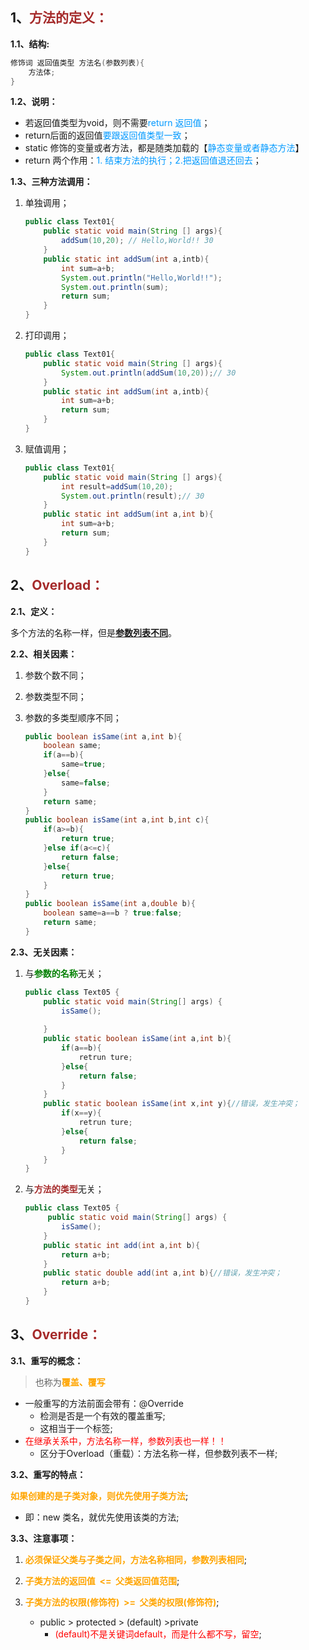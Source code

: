 ## 1、<span style="color:brown">方法的定义：</span>

**1.1、结构:**

```java
修饰词 返回值类型 方法名(参数列表){
	方法体;
}
```

**1.2、说明：**

- 若返回值类型为void，则不需要<font color="#0099ff">return 返回值</font>；
- return后面的返回值<font color="#0099ff">要跟返回值类型一致</font>；
- static 修饰的变量或者方法，都是随类加载的【<font color="#0099ff">静态变量或者静态方法</font>】
- return 两个作用：<font color="#0099ff">1. 结束方法的执行；2.把返回值退还回去</font>；

**1.3、三种方法调用：**

1. 单独调用；

   ```java
   public class Text01{
       public static void main(String [] args){
           addSum(10,20); // Hello,World!! 30
       }
       public static int addSum(int a,intb){
           int sum=a+b;
           System.out.println("Hello,World!!");
           System.out.println(sum);
           return sum;
       }
   }
   ```

2. 打印调用；

   ```java
   public class Text01{
       public static void main(String [] args){
           System.out.println(addSum(10,20));// 30
       }
       public static int addSum(int a,intb){
           int sum=a+b;
           return sum;
       }
   }
   ```

3. 赋值调用；

   ```java
   public class Text01{
       public static void main(String [] args){
           int result=addSum(10,20);
           System.out.println(result);// 30
       }
       public static int addSum(int a,int b){
           int sum=a+b;
           return sum;
       }
   }
   ```



## 2、<span style="color:brown">Overload：</span>

**2.1、定义：**

多个方法的名称一样，但是<u>**参数列表不同**</u>。

**2.2、相关因素：**

1. 参数个数不同；
2. 参数类型不同；
3. 参数的多类型顺序不同；

    ```java
    public boolean isSame(int a,int b){
    	boolean same;
    	if(a==b){
    		same=true;
    	}else{
            same=false;
    	}
    	return same;
    }
    public boolean isSame(int a,int b,int c){
    	if(a>=b){
        	return true;
    	}else if(a<=c){
         	return false;
    	}else{
            return true;
    	}
    }
    public boolean isSame(int a,double b){
    	boolean same=a==b ? true:false;
        return same;
    }
    ```

**2.3、无关因素：**

1. 与<span style="color:green">**参数的名称**</span>无关；

   ```java
   public class Text05 {
       public static void main(String[] args) {
           isSame();
          
       }
       public static boolean isSame(int a,int b){
           if(a==b){
               retrun ture;
           }else{
               return false;
           }
       }
       public static boolean isSame(int x,int y){//错误，发生冲突；
           if(x==y){
               retrun ture;
           }else{
               return false;
           }
       }
   }
   ```

2. 与<span style="color:brown">**方法的类型**</span>无关；

   ```java
   public class Text05 {
        public static void main(String[] args) {
           isSame();
       }
       public static int add(int a,int b){
           return a+b;
       }
       public static double add(int a,int b){//错误，发生冲突；
           return a+b;
       }
   }
   ```



## 3、<span style="color:brown">Override：</span>

**3.1、重写的概念：**

> 也称为<span style="color:orange">**覆盖、覆写**</span>

- 一般重写的方法前面会带有：@Override
  - 检测是否是一个有效的覆盖重写;
  - 这相当于一个标签;
- <span style="color:red">在继承关系中，方法名称一样，参数列表也一样！！</span>
  - 区分于Overload（重载）：方法名称一样，但参数列表不一样;

**3.2、重写的特点：**

<span style="color:orange">**如果创建的是子类对象，则优先使用子类方法**</span>;

- 即：new 类名，就优先使用该类的方法;

**3.3、注意事项：**

1. <span style="color:orange">**必须保证父类与子类之间，方法名称相同，参数列表相同**</span>;

2. <span style="color:orange">**子类方法的返回值  <=  父类返回值范围**</span>;
3. <span style="color:orange">**子类方法的权限(修饰符)  >=  父类的权限(修饰符)**</span>;
   - public > protected > (default) >private
     - <span style="color:red">(default)不是关键词default，而是什么都不写，留空</span>;
